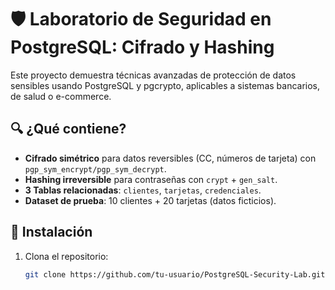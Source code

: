 # 🛡️ Laboratorio de Seguridad en PostgreSQL: Cifrado y Hashing

Este proyecto demuestra técnicas avanzadas de protección de datos sensibles usando PostgreSQL y pgcrypto, aplicables a sistemas bancarios, de salud o e-commerce.

## 🔍 ¿Qué contiene?
- **Cifrado simétrico** para datos reversibles (CC, números de tarjeta) con `pgp_sym_encrypt/pgp_sym_decrypt`.
- **Hashing irreversible** para contraseñas con `crypt` + `gen_salt`.
- **3 Tablas relacionadas**: `clientes`, `tarjetas`, `credenciales`.
- **Dataset de prueba**: 10 clientes + 20 tarjetas (datos ficticios).

## 🚀 Instalación
1. Clona el repositorio:
   ```bash
   git clone https://github.com/tu-usuario/PostgreSQL-Security-Lab.git